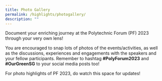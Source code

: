 ```yaml
---
title: Photo Gallery
permalink: /highlights/photogallery/
description: ""
---
```

Document your enriching journey at the Polytechnic Forum (PF) 2023 through your very own lens!

You are encouraged to snap lots of photos of the events/activities, as well as the discussions, experiences and engagements with the speakers and your fellow participants. Remember to hashtag **#PolyForum2023** and **#OurGreenSG** to your social media posts too!

For photo highlights of PF 2023, do watch this space for updates!